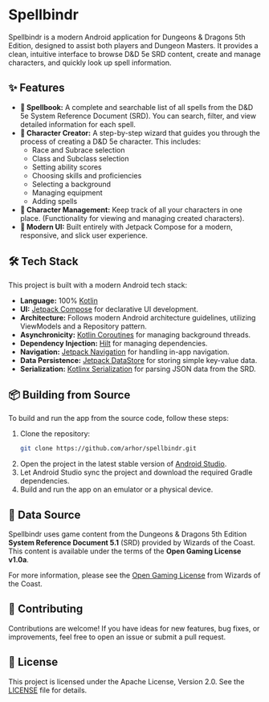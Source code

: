 # Spellbindr

Spellbindr is a modern Android application for Dungeons & Dragons 5th Edition, designed to assist both players and Dungeon Masters. It provides a clean, intuitive interface to browse D&D 5e SRD content, create and manage characters, and quickly look up spell information.

## ✨ Features

-   **📖 Spellbook:** A complete and searchable list of all spells from the D&D 5e System Reference Document (SRD). You can search, filter, and view detailed information for each spell.
-   **🧙 Character Creator:** A step-by-step wizard that guides you through the process of creating a D&D 5e character. This includes:
    -   Race and Subrace selection
    -   Class and Subclass selection
    -   Setting ability scores
    -   Choosing skills and proficiencies
    -   Selecting a background
    -   Managing equipment
    -   Adding spells
-   **👥 Character Management:** Keep track of all your characters in one place. (Functionality for viewing and managing created characters).
-   **📱 Modern UI:** Built entirely with Jetpack Compose for a modern, responsive, and slick user experience.

## 🛠️ Tech Stack

This project is built with a modern Android tech stack:

-   **Language:** 100% [Kotlin](https://kotlinlang.org/)
-   **UI:** [Jetpack Compose](https://developer.android.com/jetpack/compose) for declarative UI development.
-   **Architecture:** Follows modern Android architecture guidelines, utilizing ViewModels and a Repository pattern.
-   **Asynchronicity:** [Kotlin Coroutines](https://kotlinlang.org/docs/coroutines-overview.html) for managing background threads.
-   **Dependency Injection:** [Hilt](https://dagger.dev/hilt/) for managing dependencies.
-   **Navigation:** [Jetpack Navigation](https://developer.android.com/guide/navigation) for handling in-app navigation.
-   **Data Persistence:** [Jetpack DataStore](https://developer.android.com/topic/libraries/architecture/datastore) for storing simple key-value data.
-   **Serialization:** [Kotlinx Serialization](https://github.com/Kotlin/kotlinx.serialization) for parsing JSON data from the SRD.

## 📦 Building from Source

To build and run the app from the source code, follow these steps:

1.  Clone the repository:
    ```bash
    git clone https://github.com/arhor/spellbindr.git
    ```
2.  Open the project in the latest stable version of [Android Studio](https://developer.android.com/studio).
3.  Let Android Studio sync the project and download the required Gradle dependencies.
4.  Build and run the app on an emulator or a physical device.

## 📜 Data Source

Spellbindr uses game content from the Dungeons & Dragons 5th Edition **System Reference Document 5.1** (SRD) provided by Wizards of the Coast. This content is available under the terms of the **Open Gaming License v1.0a**.

For more information, please see the [Open Gaming License](https://media.wizards.com/2016/downloads/DND/SRD-OGL_V5.1.pdf) from Wizards of the Coast.

## 🤝 Contributing

Contributions are welcome! If you have ideas for new features, bug fixes, or improvements, feel free to open an issue or submit a pull request.

## 📄 License

This project is licensed under the Apache License, Version 2.0. See the [LICENSE](LICENSE) file for details.